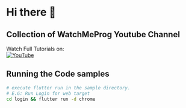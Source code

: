 # Hi there 👋

## Collection of WatchMeProg Youtube Channel

Watch Full Tutorials on:<br>
[![YouTube](https://img.shields.io/badge/YouTube-%23FF0000.svg?style=for-the-badge&logo=YouTube&logoColor=white)](https://www.youtube.com/channel/UCjArmxlGF6RrJx_4ZtfiQNQ?sub_confirmation=1)

## Running the Code samples

```bash
# execute flutter run in the sample directory. 
# E.G: Run Login for web target
cd login && flutter run -d chrome
```
